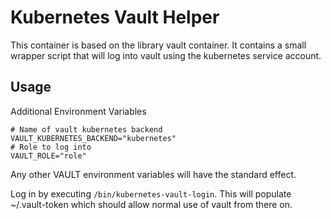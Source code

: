 # Kubernetes Vault Helper

This container is based on the library vault container.
It contains a small wrapper script that will log into vault
using the kubernetes service account.

## Usage

Additional Environment Variables
```
# Name of vault kubernetes backend
VAULT_KUBERNETES_BACKEND="kubernetes"
# Role to log into
VAULT_ROLE="role"
``` 

Any other VAULT environment variables will have the standard effect.

Log in by executing `/bin/kubernetes-vault-login`.  This will populate ~/.vault-token which
should allow normal use of vault from there on.
